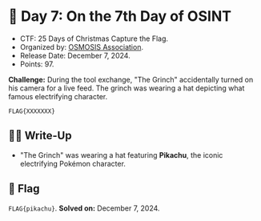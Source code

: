# 📖 Day 7: On the 7th Day of OSINT

- CTF: 25 Days of Christmas Capture the Flag.
- Organized by: [OSMOSIS Association](https://osmosisinstitute.org/).
- Release Date: December 7, 2024.
- Points: 97.

**Challenge:** During the tool exchange, "The Grinch" accidentally turned on his camera for a live feed. The grinch was wearing a hat depicting what famous electrifying character.

`FLAG{XXXXXXX}`

## ✍🏻 Write-Up

- "The Grinch" was wearing a hat featuring **Pikachu**, the iconic electrifying Pokémon character.

## 🏁 Flag

`FLAG{pikachu}`. **Solved on:** December 7, 2024.